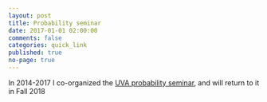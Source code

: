 ```yaml
---
layout: post
title: Probability seminar
date: 2017-01-01 02:00:00
comments: false
categories: quick_link
published: true
no-page: true
---
```


In 2014-2017 I co-organized the <a href="{{site.math_url }}/seminars/probability/" target="_blank">UVA probability seminar</a>,
and will return to it in Fall 2018
